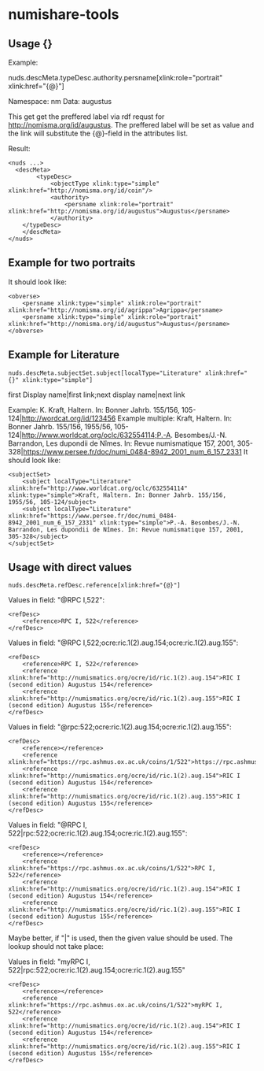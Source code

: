 # numishare-tools

## Usage {}

Example:

nuds.descMeta.typeDesc.authority.persname[xlink:role="portrait" xlink:href="{@}"]

Namespace: nm
Data: augustus

This get get the preffered label via rdf requst for http://nomisma.org/id/augustus. The preffered label will be set as value and the link will substitute the {@}-field in the attributes list.

Result:
```
<nuds ...>	
  <descMeta>
		<typeDesc>
			<objectType xlink:type="simple" xlink:href="http://nomisma.org/id/coin"/>
			<authority>
				<persname xlink:role="portrait" xlink:href="http://nomisma.org/id/augustus">Augustus</persname>
			</authority>
    </typeDesc>
	</descMeta>        
</nuds>        
```

## Example for two portraits
It should look like:
```
<obverse>
    <persname xlink:type="simple" xlink:role="portrait" xlink:href="http://nomisma.org/id/agrippa">Agrippa</persname>
    <persname xlink:type="simple" xlink:role="portrait" xlink:href="http://nomisma.org/id/augustus">Augustus</persname>
</obverse>
```

## Example for Literature
```
nuds.descMeta.subjectSet.subject[localType="Literature" xlink:href="{}" xlink:type="simple"]
```

first Display name|first link;next display name|next link

Example: K. Kraft, Haltern. In: Bonner Jahrb. 155/156, 105-124|http://wordcat.org/id/123456
Example multiple:
Kraft, Haltern. In: Bonner Jahrb. 155/156, 1955/56, 105-124|http://www.worldcat.org/oclc/632554114;P.-A. Besombes/J.-N. Barrandon, Les dupondii de Nîmes. In: Revue numismatique 157, 2001, 305-328|https://www.persee.fr/doc/numi_0484-8942_2001_num_6_157_2331
It should look like:
```
<subjectSet>
	<subject localType="Literature" xlink:href="http://www.worldcat.org/oclc/632554114" xlink:type="simple">Kraft, Haltern. In: Bonner Jahrb. 155/156, 1955/56, 105-124/subject>
	<subject localType="Literature" xlink:href="https://www.persee.fr/doc/numi_0484-8942_2001_num_6_157_2331" xlink:type="simple">P.-A. Besombes/J.-N. Barrandon, Les dupondii de Nîmes. In: Revue numismatique 157, 2001, 305-328</subject>
</subjectSet>
```

## Usage with direct values
```
nuds.descMeta.refDesc.reference[xlink:href="{@}"]
```
Values in field: "@RPC I,522":

```
<refDesc>
	<reference>RPC I, 522</reference>
</refDesc>
```

Values in field: "@RPC I,522;ocre:ric.1(2).aug.154;ocre:ric.1(2).aug.155":

```
<refDesc>
	<reference>RPC I, 522</reference>
	<reference xlink:href="http://numismatics.org/ocre/id/ric.1(2).aug.154">RIC I (second edition) Augustus 154</reference>
	<reference xlink:href="http://numismatics.org/ocre/id/ric.1(2).aug.155">RIC I (second edition) Augustus 155</reference>
</refDesc>
```

Values in field: "@rpc:522;ocre:ric.1(2).aug.154;ocre:ric.1(2).aug.155":

```
<refDesc>
	<reference></reference>
	<reference xlink:href="https://rpc.ashmus.ox.ac.uk/coins/1/522">https://rpc.ashmus.ox.ac.uk/coins/1/522</reference>
	<reference xlink:href="http://numismatics.org/ocre/id/ric.1(2).aug.154">RIC I (second edition) Augustus 154</reference>
	<reference xlink:href="http://numismatics.org/ocre/id/ric.1(2).aug.155">RIC I (second edition) Augustus 155</reference>
</refDesc>
```

Values in field: "@RPC I, 522|rpc:522;ocre:ric.1(2).aug.154;ocre:ric.1(2).aug.155":

```
<refDesc>
	<reference></reference>
	<reference xlink:href="https://rpc.ashmus.ox.ac.uk/coins/1/522">RPC I, 522</reference>
	<reference xlink:href="http://numismatics.org/ocre/id/ric.1(2).aug.154">RIC I (second edition) Augustus 154</reference>
	<reference xlink:href="http://numismatics.org/ocre/id/ric.1(2).aug.155">RIC I (second edition) Augustus 155</reference>
</refDesc>
```

Maybe better, if "|" is used, then the given value should be used. The lookup should not take place:

Values in field: "myRPC I, 522|rpc:522;ocre:ric.1(2).aug.154;ocre:ric.1(2).aug.155"

```
<refDesc>
	<reference></reference>
	<reference xlink:href="https://rpc.ashmus.ox.ac.uk/coins/1/522">myRPC I, 522</reference>
	<reference xlink:href="http://numismatics.org/ocre/id/ric.1(2).aug.154">RIC I (second edition) Augustus 154</reference>
	<reference xlink:href="http://numismatics.org/ocre/id/ric.1(2).aug.155">RIC I (second edition) Augustus 155</reference>
</refDesc>
```
